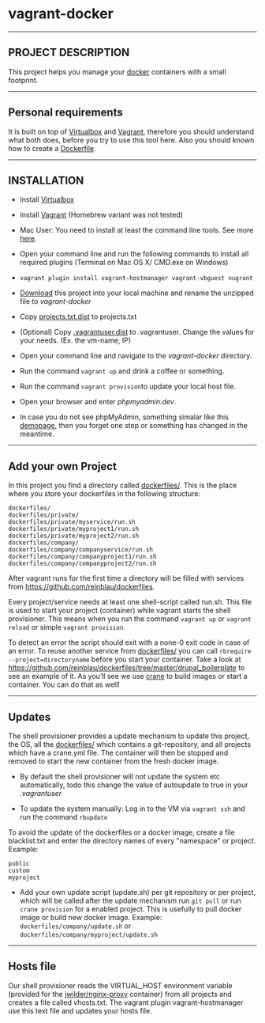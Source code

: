 vagrant-docker
==============

----------
PROJECT DESCRIPTION
----------

This project helps you manage your [docker](https://www.docker.com/whatisdocker/ "What it docker?") containers with a small footprint.

----------
Personal requirements
----------

It is built on top of [Virtualbox](https://www.virtualbox.org) and [Vagrant](http://www.vagrantup.com/downloads.html), therefore you should understand what both does, before you try to use this tool here. Also you should known how to create a [Dockerfile](https://docs.docker.com/reference/builder/).

----------
INSTALLATION
----------

- Install [Virtualbox](https://www.virtualbox.org/wiki/Downloads "Virtualbox download page")

- Install [Vagrant](http://www.vagrantup.com/downloads.html "Vagrant download page") (Homebrew variant was not tested)

- Mac User: You need to install at least the command line tools. See more [here](http://railsapps.github.io/xcode-command-line-tools.html).

- Open your command line and run the following commands to install all required plugins (Terminal on Mac OS X/ CMD.exe on Windows)
- ``vagrant plugin install vagrant-hostmanager vagrant-vbguest nugrant``

- [Download](/archive/master.zip) this project into your local machine and rename the unzipped file to *vagrant-docker*

- Copy [projects.txt.dist](projects.txt.dist) to projects.txt

- (Optional) Copy [.vagrantuser.dist](.vagrantuser.dist) to .vagrantuser. Change the values for your needs. (Ex. the vm-name, IP)

- Open your command line and navigate to the *vagrant-docker* directory.

- Run the command ``vagrant up`` and drink a coffee or something.

- Run the command ``vagrant provision``to update your local host file.

- Open your browser and enter *phpmyadmin.dev*.

- In case you do not see phpMyAdmin, something simalar like this [demopage](http://demo.phpmyadmin.net/master-config/), then you forget one step or something has changed in the meantime.


----------
Add your own Project
----------

In this project you find a directory called [dockerfiles/](dockerfiles/). This is the place where you store your dockerfiles in the following structure:

```
dockerfiles/
dockerfiles/private/
dockerfiles/private/myservice/run.sh
dockerfiles/private/myproject1/run.sh
dockerfiles/private/myproject2/run.sh
dockerfiles/company/
dockerfiles/company/companyservice/run.sh
dockerfiles/company/companyproject1/run.sh
dockerfiles/company/companyproject2/run.sh
```

After vagrant runs for the first time a directory will be filled with services from https://github.com/reinblau/dockerfiles.

Every project/service needs at least one shell-script called run.sh. This file is used to start your project (container) while vagrant starts the shell provisioner.
This means when you run the command ``vagrant up`` or ``vagrant reload`` or simple ``vagrant provision``.

To detect an error the script should exit with a none-0 exit code in case of an error. To reuse another service from [dockerfiles/](dockerfiles/) you can call
``rbrequire --project=directoryname`` before you start your container. Take a look at https://github.com/reinblau/dockerfiles/tree/master/drupal_boilerplate to see an example of it.
As you’ll see we use [crane](https://github.com/michaelsauter/crane) to build images or start a container. You can do that as well!


----------
Updates
----------

The shell provisioner provides a update mechanism to update this project, the OS, all the [dockerfiles/](dockerfiles/) which contains a git-repository, and all projects which have a crane.yml file.
  The container will then be stopped and removed to start the new container from the fresh docker image.

  - By default the shell provisioner will not update the system etc automatically, todo this
  change the value of autoupdate to true in your *.vagrantuser*

  - To update the system manually: Log in to the VM via ``vagrant ssh`` and run the command ``rbupdate``

To avoid the update of the dockerfiles or a docker image, create a file blacklist.txt and enter the directory names of every "namespace" or project. Example:
  ```
  public
  custom
  myproject
  ```

  - Add your own update script (update.sh) per git repository or per project, which will be called after the update mechanism run ``git pull`` or run ``crane provision`` for a enabled project. This is usefully to pull docker image or build new docker image. Example: ``dockerfiles/company/update.sh`` or ``dockerfiles/company/myproject/update.sh``

----------
Hosts file
----------

Our shell provisioner reads the VIRTUAL_HOST environment variable (provided for the [jwilder/nginx-proxy](https://github.com/jwilder/nginx-proxy) container) from all projects and creates a file called vhosts.txt. The vagrant plugin vagrant-hostmanager use this text file and updates your hosts file.
